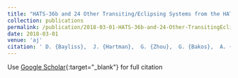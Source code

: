```yaml
---
title: "HATS-36b and 24 Other Transiting/Eclipsing Systems from the HATSouth-K2 Campaign 7 Program"
collection: publications
permalink: /publication/2018-03-01-HATS-36b-and-24-Other-TransitingEclipsing-Systems-from-the-HATSouth-K2-Campaign-7-Program
date: 2018-03-01
venue: 'aj'
citation: ' D. {Bayliss},  J. {Hartman},  G. {Zhou},  G. {Bakos},  A. {Vanderburg},  J. {Bento},  L. {Mancini},  S. {Ciceri},  R. {Brahm},  A. {Jord{\&apos;a}n},  N. {Espinoza},  M. {Rabus},  T. {Tan},  K. {Penev},  W. {Bhatti},  M. {de Val-Borro},  V. {Suc},  Z. {Csubry},  Th. {Henning},  P. {Sarkis},  J. {L{\&apos;a}z{\&apos;a}r},  I. {Papp},  P. {S{\&apos;a}ri}, &quot;HATS-36b and 24 Other Transiting/Eclipsing Systems from the HATSouth-K2 Campaign 7 Program.&quot; aj, 2018.'
---
```

Use [Google Scholar](https://scholar.google.com/scholar?q=HATS+36b+and+24+Other+Transiting/Eclipsing+Systems+from+the+HATSouth+K2+Campaign+7+Program){:target="_blank"} for full citation
